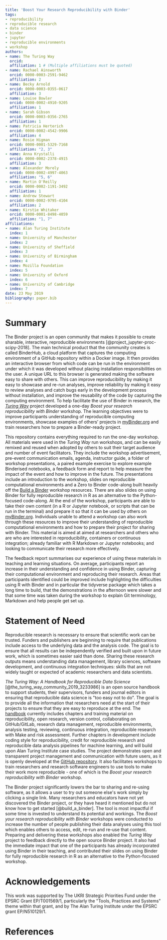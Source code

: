 ```yaml
---
title: 'Boost Your Research Reproducibility with Binder'
tags:
- reproducibility
- reproducible research
- data science
- binder
- jupyter
- reproducible environments
- workshop
authors:
- name: The Turing Way
  orcid: 
  affiliation: 1 # (Multiple affiliations must be quoted)
- name: Rachael Ainsworth
  orcid: 0000-0003-2591-9462
  affiliation: 2
- name: Becky Arnold
  orcid: 0000-0003-0355-0617
  affiliation: 3
- name: Louise Bowler
  orcid: 0000-0002-4910-9205
  affiliation: 1
- name: Sarah Gibson
  orcid: 0000-0003-0356-2765
  affiliation: 1
- name: Patricia Herterich
  orcid: 0000-0002-4542-9906
  affiliation: 4
- name: Rosie Higman
  orcid: 0000-0001-5329-7168
  affiliation: "2, 3"
- name: Anna Krystalli
  orcid: 0000-0002-2378-4915
  affiliation: 3
- name: Alexander Morely
  orcid: 0000-0002-4997-4063
  affiliation: "5, 6"
- name: Martin O'Reilly
  orcid: 0000-0002-1191-3492
  affiliation: 1
- name: Andrew Stewart
  orcid: 0000-0002-9795-4104
  affiliation: 2
- name: Kirstie Whitaker
  orcid: 0000-0001-8498-4059
  affiliation: "1, 7"
affiliations:
- name: Alan Turing Institute 
  index: 1
- name: University of Manchester
  index: 2
- name: University of Sheffield
  index: 3
- name: University of Birmingham
  index: 4
- name: Mozilla Foundation
  index: 5
- name: University of Oxford
  index: 6
- name: University of Cambridge
  index: 7
date: 23 May 2019
bibliography: paper.bib
---
```


# Summary

The Binder project is an open community that makes it possible to create sharable, interactive, reproducible environments [@project_jupyter-proc-scipy-2018]. 
The main technical product that the community creates is called BinderHub, a cloud platform that captures the computing environment of a GitHub repository within a Docker image. 
It then provides an interactive browser from which code can be run in the environment under which it was developed without placing installation responsibilities on the user. 
A unique URL to this browser is generated making the software easy to share with others. 
This can improve reproducibility by making it easy to showcase and re-run analyses, improve reliability by making it easy to review analyses and catch bugs early in the development process without installation, and improve the reusability of the code by capturing the computing environment. 
To help facilitate the use of Binder in research, the *[Turing Way](https://github.com/alan-turing-institute/the-turing-way)* project developed a one-day *Boost your research reproducibility with Binder* workshop. 
The learning objectives were to improve participants understanding of reproducible computing environments, showcase examples of others’ projects in [myBinder.org](https://mybinder.org/) and train researchers how to prepare a Binder-ready project.

This repository contains everything required to run the one-day workshop. 
All materials were used in the *Turing Way* run workshops, and can be easily remixed and reused when adopted by others to suit their target audience and number of event facilitators. 
They include the workshop advertisement, pre-event communication emails, agenda, instructor guide, a folder of workshop presentations, a paired example exercise to explore example Binderised notebooks, a feedback form and report to help measure the impact of the event and how to improve in the future. 
The presentations include an introduction to the workshop, slides on reproducible computational environments and a Zero to Binder code-along built heavily off the [Build a Binder](https://build-a-binder.github.io/) workshop resources. 
There are also slides on using Binder for fully reproducible research in R as an alternative to the Python-focused code-along. 
At the end of the workshop, participants are able to take their own content (in a R or Jupyter notebook, or scripts that can be run in the terminal) and prepare it so that it can be used by others on [myBinder.org](https://mybinder.org/). 
Individuals unable to attend a workshop can also work through these resources to improve their understanding of reproducible computational environments and how to prepare their project for sharing with Binder. 
This material is aimed at aimed at researchers and others who are who are interested in reproducibility, containers or continuous integration; already familiar with R Markdown or Jupyter notebooks; and looking to communicate their research more effectively.

The feedback report summarises our experience of using these materials in teaching and learning situations. On average, participants report an increase  in their understanding and confidence in using Binder, capturing their computational environment and reproducing their research. Areas that participants identified could be improved include highlighting the difficulties using R with Binder and in particular the tidyverse package which takes a long time to build, that the demonstrations in the afternoon were slower and that some time was taken during the workshop to explain Git terminology,  Markdown and help people get set up.

# Statement of Need

Reproducible research is necessary to ensure that scientific work can be trusted. 
Funders and publishers are beginning to require that publications include access to the underlying data and the analysis code. 
The goal is to ensure that all results can be independently verified and built upon in future work, which is sometimes easier said than done. 
Sharing these research outputs means understanding data management, library sciences, software development, and continuous integration techniques: skills that are not widely taught or expected of academic researchers and data scientists. 

*The Turing Way: A Handbook for Reproducible Data Science* [@the_turing_way_community_2019_3233986] is an open source handbook to support students, their supervisors, funders and journal editors in ensuring that reproducible data science is "too easy not to do". 
The goal is to provide all the information that researchers need at the start of their projects to ensure that they are easy to reproduce at the end. 
The [handbook](https://the-turing-way.netlify.com) currently includes chapters and training material on reproducibility, open research, version control, collaborating on GitHub/GitLab, research data management, reproducible environments, analysis testing, reviewing, continuous integration, reproducible research with Make and risk assessment. 
Further chapters in development include coding style for reproducibility, credit for reproducible research and reproducible data analysis pipelines for machine learning, and will build upon Alan Turing Institute case studies. 
The project demonstrates open and transparent project management and communication with future users, as it is openly developed at the [GitHub repository](https://github.com/alan-turing-institute/the-turing-way). 
It also facilitates workshops to train researchers and research software engineers to use tools to make their work more reproducible - one of which is the *Boost your research reproducibility with Binder* workshop.

The Binder project significantly lowers the bar to sharing and re-using software, as it allows a user to try out someone else's work simply by clicking a single link. 
Many researchers and educators have not yet discovered the Binder project, or they have heard it mentioned but do not know how to get started [@build_a_binder]. 
The tool is most impactful if some time is invested to understand its potential and workings. 
The *Boost your research reproducibility with Binder* workshops were conducted to increase the number of people publishing their data analyses using this tool which enables others to access, edit, re-run and re-use that content. 
Preparing and delivering these workshops also enabled the *Turing Way* project to feedback directly to the open source Binder project. 
It also had the immediate impact that one of the participants has already incorporated using Binder in their teaching, and contributed their slides on using Binder for fully reproducible research in R as an alternative to the Python-focused workshop.

# Acknowledgements

This work was supported by The UKRI Strategic Priorities Fund under the EPSRC Grant EP/T001569/1, particularly the "Tools, Practices and Systems" theme within that grant, and by The Alan Turing Institute under the EPSRC grant EP/N510129/1.


# References

